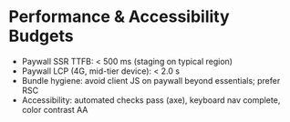# Performance & Accessibility Budgets

- Paywall SSR TTFB: < 500 ms (staging on typical region)
- Paywall LCP (4G, mid-tier device): < 2.0 s
- Bundle hygiene: avoid client JS on paywall beyond essentials; prefer RSC
- Accessibility: automated checks pass (axe), keyboard nav complete, color contrast AA

